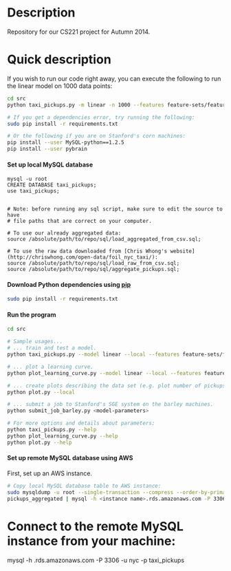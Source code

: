 Description
==============
Repository for our CS221 project for Autumn 2014.

Quick description
=================
If you wish to run our code right away, you can execute the following
to run the linear model on 1000 data points:

```bash
cd src
python taxi_pickups.py -m linear -n 1000 --features feature-sets/features1.cfg -v

# If you get a dependencies error, try running the following:
sudo pip install -r requirements.txt

# Or the following if you are on Stanford's corn machines:
pip install --user MySQL-python==1.2.5
pip install --user pybrain
```

#### Set up local MySQL database
```MySQL
mysql -u root
CREATE DATABASE taxi_pickups;
use taxi_pickups;


# Note: before running any sql script, make sure to edit the source to have
# file paths that are correct on your computer.

# To use our already aggregated data:
source /absolute/path/to/repo/sql/load_aggregated_from_csv.sql;

# To use the raw data downloaded from [Chris Whong's website](http://chriswhong.com/open-data/foil_nyc_taxi/):
source /absolute/path/to/repo/sql/load_raw_from_csv.sql;
source /absolute/path/to/repo/sql/aggregate_pickups.sql;
```

#### Download Python dependencies using [pip](https://pip.pypa.io/en/latest/)
```bash
sudo pip install -r requirements.txt
```

#### Run the program
```bash
cd src

# Sample usages...
# ... train and test a model.
python taxi_pickups.py --model linear --local --features feature-sets/features1.cfg --verbose

# ... plot a learning curve.
python plot_learning_curve.py --model linear --local --features feature-sets/features1.cfg --verbose

# ... create plots describing the data set (e.g. plot number of pickups by hour of day).
python plot.py --local

# ... submit a job to Stanford's SGE system on the barley machines.
python submit_job_barley.py <model-parameters>

# For more options and details about parameters:
python taxi_pickups.py --help
python plot_learning_curve.py --help
python plot.py --help
```


#### Set up remote MySQL database using AWS

First, set up an AWS instance.

```bash
# Copy local MySQL database table to AWS instance:
sudo mysqldump -u root --single-transaction --compress --order-by-primary taxi_pickups \
pickups_aggregated | mysql -h <instance name>.rds.amazonaws.com -P 3306 -u nyc -p taxi_pickups
```

# Connect to the remote MySQL instance from your machine:
mysql -h <instance name>.rds.amazonaws.com -P 3306 -u nyc -p taxi_pickups
```

